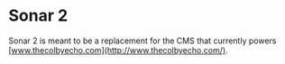 # Sonar 2

Sonar 2 is meant to be a replacement for the CMS that currently powers [www.thecolbyecho.com](http://www.thecolbyecho.com/).
